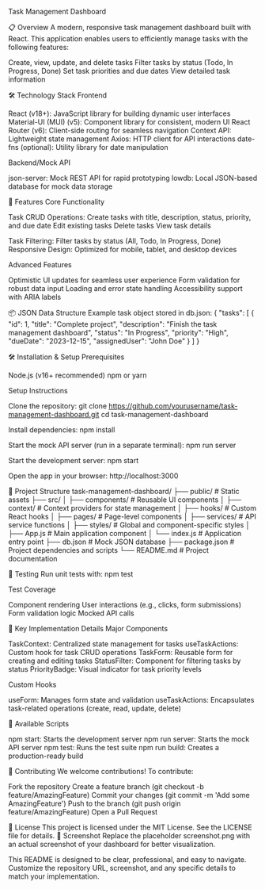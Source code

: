 Task Management Dashboard

📋 Overview
A modern, responsive task management dashboard built with React. This application enables users to efficiently manage tasks with the following features:

Create, view, update, and delete tasks
Filter tasks by status (Todo, In Progress, Done)
Set task priorities and due dates
View detailed task information

🛠️ Technology Stack
Frontend

React (v18+): JavaScript library for building dynamic user interfaces
Material-UI (MUI) (v5): Component library for consistent, modern UI
React Router (v6): Client-side routing for seamless navigation
Context API: Lightweight state management
Axios: HTTP client for API interactions
date-fns (optional): Utility library for date manipulation

Backend/Mock API

json-server: Mock REST API for rapid prototyping
lowdb: Local JSON-based database for mock data storage

🚀 Features
Core Functionality

Task CRUD Operations:
Create tasks with title, description, status, priority, and due date
Edit existing tasks
Delete tasks
View task details


Task Filtering: Filter tasks by status (All, Todo, In Progress, Done)
Responsive Design: Optimized for mobile, tablet, and desktop devices

Advanced Features

Optimistic UI updates for seamless user experience
Form validation for robust data input
Loading and error state handling
Accessibility support with ARIA labels

📦 JSON Data Structure
Example task object stored in db.json:
{
  "tasks": [
    {
      "id": 1,
      "title": "Complete project",
      "description": "Finish the task management dashboard",
      "status": "In Progress",
      "priority": "High",
      "dueDate": "2023-12-15",
      "assignedUser": "John Doe"
    }
  ]
}

🛠️ Installation & Setup
Prerequisites

Node.js (v16+ recommended)
npm or yarn

Setup Instructions

Clone the repository:
git clone https://github.com/yourusername/task-management-dashboard.git
cd task-management-dashboard


Install dependencies:
npm install


Start the mock API server (run in a separate terminal):
npm run server


Start the development server:
npm start


Open the app in your browser:
http://localhost:3000



📂 Project Structure
task-management-dashboard/
├── public/               # Static assets
├── src/
│   ├── components/       # Reusable UI components
│   ├── context/          # Context providers for state management
│   ├── hooks/            # Custom React hooks
│   ├── pages/            # Page-level components
│   ├── services/         # API service functions
│   ├── styles/           # Global and component-specific styles
│   ├── App.js            # Main application component
│   └── index.js          # Application entry point
├── db.json               # Mock JSON database
├── package.json          # Project dependencies and scripts
└── README.md             # Project documentation

🧪 Testing
Run unit tests with:
npm test

Test Coverage

Component rendering
User interactions (e.g., clicks, form submissions)
Form validation logic
Mocked API calls

🌟 Key Implementation Details
Major Components

TaskContext: Centralized state management for tasks
useTaskActions: Custom hook for task CRUD operations
TaskForm: Reusable form for creating and editing tasks
StatusFilter: Component for filtering tasks by status
PriorityBadge: Visual indicator for task priority levels

Custom Hooks

useForm: Manages form state and validation
useTaskActions: Encapsulates task-related operations (create, read, update, delete)

📝 Available Scripts

npm start: Starts the development server
npm run server: Starts the mock API server
npm test: Runs the test suite
npm run build: Creates a production-ready build

🤝 Contributing
We welcome contributions! To contribute:

Fork the repository
Create a feature branch (git checkout -b feature/AmazingFeature)
Commit your changes (git commit -m 'Add some AmazingFeature')
Push to the branch (git push origin feature/AmazingFeature)
Open a Pull Request

📄 License
This project is licensed under the MIT License. See the LICENSE file for details.
📸 Screenshot
Replace the placeholder screenshot.png with an actual screenshot of your dashboard for better visualization.

This README is designed to be clear, professional, and easy to navigate. Customize the repository URL, screenshot, and any specific details to match your implementation.
